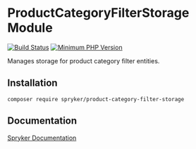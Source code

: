 # ProductCategoryFilterStorage Module
[![Build Status](https://travis-ci.org/spryker/product-category-filter-storage.svg)](https://travis-ci.org/spryker/product-category-filter-storage)
[![Minimum PHP Version](https://img.shields.io/badge/php-%3E%3D%207.3-8892BF.svg)](https://php.net/)

Manages storage for product category filter entities.

## Installation

```
composer require spryker/product-category-filter-storage
```

## Documentation

[Spryker Documentation](https://academy.spryker.com/developing_with_spryker/module_guide/modules.html)
